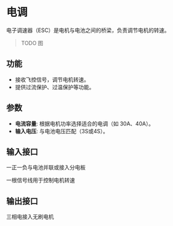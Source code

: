 # 电调

电子调速器（ESC）是电机与电池之间的桥梁，负责调节电机的转速。

> TODO 图

## 功能

- 接收飞控信号，调节电机转速。
- 提供过流保护、过温保护等功能。

## 参数

- **电流容量**: 根据电机功率选择适合的电调（如 30A、40A）。
- **输入电压**: 与电池电压匹配（3S或4S）。

## 输入接口

一正一负与电池并联或接入分电板

一根信号线用于控制电机转速

## 输出接口

三相电接入无刷电机